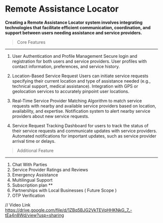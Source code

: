 # Remote Assistance Locator

**Creating a Remote Assistance Locator system involves integrating technologies that facilitate efficient communication, coordination, and support between users needing assistance and service providers.**


> Core Features
--------------------------------------------------------
1) User Authentication and Profile Management
    Secure login and registration for both users and service providers.
    User profiles with contact information, preferences, and service history.
    
2) Location-Based Service Request
    Users can initiate service requests specifying their current location and type of assistance needed (e.g., technical support, medical assistance).
    Integration with GPS or geolocation services to accurately pinpoint user locations.

3) Real-Time Service Provider Matching
    Algorithm to match service requests with nearby and available service providers based on location, availability, and expertise.
    Notification system to alert nearby service providers about new service requests.

4) Service Request Tracking
    Dashboard for users to track the status of their service requests and communicate updates with service providers.
    Automated notifications for important updates, such as service provider arrival time or delays.


> Additional Feature
-------------------------------------------------
1) Chat With Parties
2) Service Provider Ratings and Reviews
3) Emergency Assistance
4) Multilingual Support
5) Subscription plan **
6) Partnerships with Local Businesses ( Future Scope )
7) OTP Verification


// Video Link
https://drive.google.com/file/d/1ZBq5BJG2VkTEVqHHKNkG_7_-tEa4n8Wd/view?usp=sharing